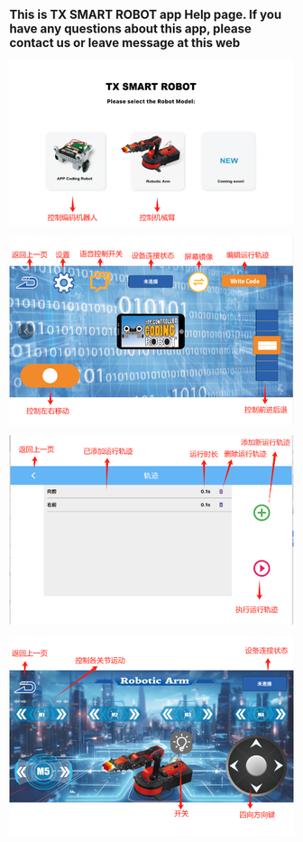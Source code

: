 ## This is TX SMART ROBOT app Help page. If you have any questions about this app, please contact us or leave message at this web ##

![home image](https://github.com/niteapps/txsmart/blob/main/1.png)

![home image](https://github.com/niteapps/txsmart/blob/main/2.png)

![home image](https://github.com/niteapps/txsmart/blob/main/3.png)

![home image](https://github.com/niteapps/txsmart/blob/main/4.png)

